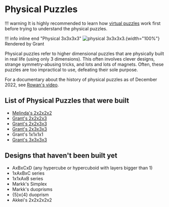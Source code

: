 # Physical Puzzles

!!! warning
    It is highly recommended to learn how [virtual puzzles](/puzzles) work first before trying to understand the physical puzzles.

!!! info inline end "Physical 3x3x3x3"
    ![physical 3x3x3x3.](\assets\images\physical3333.png){width="100%"}
    Rendered by Grant

Physical puzzles refer to higher dimensional puzzles that are physically built in real life (using only 3 dimensions). This often involves clever designs, strange symmetry-abusing tricks, and lots and lots of magnets. Often, these puzzles are too impractical to use, defeating their sole purpose.

For a documentary about the history of physical puzzles as of December 2022, see [Rowan's video](https://www.youtube.com/watch?v=QTc-rG-nunA).

## List of Physical Puzzles that were built
- [Melinda's 2x2x2x2](phys-2x2x2x2)
- [Grant's 2x2x2x3](phys-2x2x2x3)
- [Grant's 2x2x3x3](phys-2x2x3x3)
- [Grant's 2x3x3x3](phys-2x3x3x3)
- Grant's 1x1x1x1
- [Grant's 3x3x3x3](phys-3x3x3x3)

## Designs that haven't been built yet
- AxBxCxD (any hypercube or hypercuboid with layers bigger than 1)
- 1xAxBxC series
- 1x1xAxB series
- Markk's Simplex
- Markk's duoprisms
- {5}x{4} duoprism
- Akkei's 2x2x2x2x2
